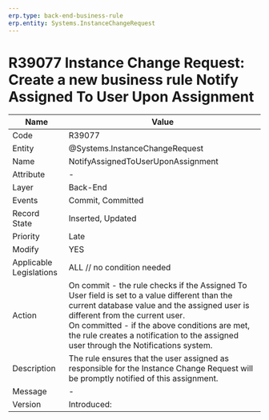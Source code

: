 ```yaml
---
erp.type: back-end-business-rule
erp.entity: Systems.InstanceChangeRequest
---
```


# R39077 Instance Change Request: Create a new business rule Notify Assigned To User Upon Assignment 
| Name | Value |
| ---- | ----- |
| Code | R39077 |
| Entity | @Systems.InstanceChangeRequest |
| Name | NotifyAssignedToUserUponAssignment |
| Attribute | - |
| Layer | Back-End |
| Events | Commit, Committed |
| Record State | Inserted, Updated |
| Priority | Late |
| Modify | YES |
| Applicable Legislations | ALL // no condition needed |
| Action | On commit - the rule checks if the Assigned To User field is set to a value different than the current database value and the assigned user is different from the current user.<br>On committed - if the above conditions are met, the rule creates a notification to the assigned user through the Notifications system. |
| Description | The rule ensures that the user assigned as responsible for the Instance Change Request will be promptly notified of this assignment. |
| Message | - |
| Version | Introduced: |
